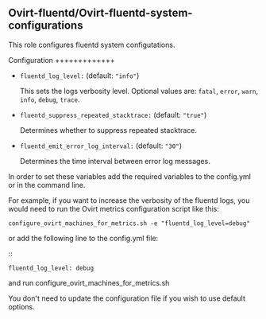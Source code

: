 ## Ovirt-fluentd/Ovirt-fluentd-system-configurations

This role configures fluentd system configutations.


Configuration
+++++++++++++

- `fluentd_log_level:` (default: `"info"`)

  This sets the logs verbosity level.
  Optional values are: `fatal`, `error`, `warn`, `info`, `debug`, `trace`.

- `fluentd_suppress_repeated_stacktrace:` (default: `"true"`)

  Determines whether to suppress repeated stacktrace.

- `fluentd_emit_error_log_interval:` (default: `"30"`)

  Determines the time interval between error log messages.


In order to set these variables add the required variables to the config.yml
or in the command line.

For example, if you want to increase the verbosity of the fluentd logs,
you would need to run the Ovirt metrics configuration script like this:


    configure_ovirt_machines_for_metrics.sh -e "fluentd_log_level=debug"


or add the following line to the config.yml file:


::

    fluentd_log_level: debug


and run configure_ovirt_machines_for_metrics.sh

You don't need to update the configuration file if you wish to use default options.
